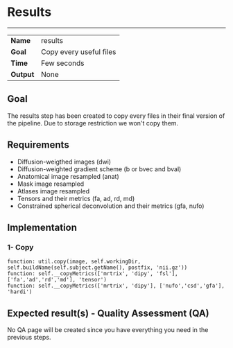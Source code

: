 # Results
---

|                |                                                       |
|----------------|-------------------------------------------------------|
|**Name**        | results                                    |
|**Goal**        | Copy every useful files                                    |
|**Time**        | Few seconds         |
|**Output**      | None                                     |

## Goal

The results step has been created to copy every files in their final version of the pipeline. Due to storage restriction we won't copy them.

## Requirements

- Diffusion-weigthed images (dwi) <br>
- Diffusion-weighted gradient scheme (b or bvec and bval) <br>
- Anatomical image resampled (anat)
- Mask image resampled
- Atlases image resampled
- Tensors and their metrics (fa, ad, rd, md)
- Constrained spherical deconvolution and their metrics (gfa, nufo)

## Implementation

### 1- Copy

```
function: util.copy(image, self.workingDir,  self.buildName(self.subject.getName(), postfix, 'nii.gz'))
function: self.__copyMetrics(['mrtrix', 'dipy', 'fsl'], ['fa','ad','rd','md'], 'tensor')
function: self.__copyMetrics(['mrtrix', 'dipy'], ['nufo','csd','gfa'], 'hardi')
```

## Expected result(s) - Quality Assessment (QA)

No QA page will be created since you have everything you need in the previous steps.


